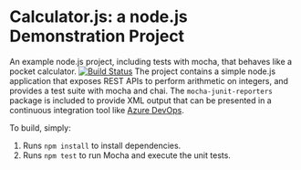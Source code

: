 Calculator.js: a node.js Demonstration Project
==============================================
An example node.js project, including tests with mocha, that behaves like
a pocket calculator.
[![Build Status](https://dev.azure.com/adrianbadierad/Agile%20Planning%20and%20Portfolio%20Management%20with%20Azure%20Boards/_apis/build/status/praetoria88.calculator?branchName=master)](https://dev.azure.com/adrianbadierad/Agile%20Planning%20and%20Portfolio%20Management%20with%20Azure%20Boards/_build/latest?definitionId=10&branchName=master)
The project contains a simple node.js application that exposes REST APIs
to perform arithmetic on integers, and provides a test suite with mocha
and chai.  The `mocha-junit-reporters` package is included to provide XML
output that can be presented in a continuous integration tool like
[Azure DevOps](https://azure.com/devops).

To build, simply:

1. Runs `npm install` to install dependencies.
2. Runs `npm test` to run Mocha and execute the unit tests.

